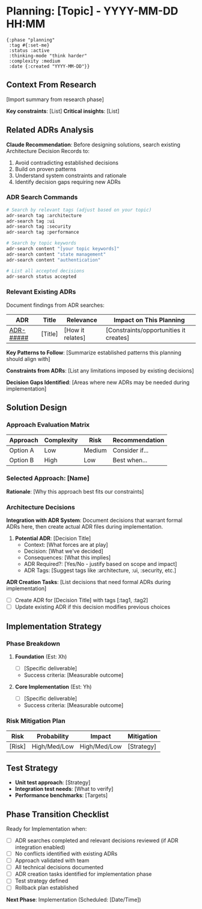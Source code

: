 # Planning: [Topic] - YYYY-MM-DD HH:MM

```edn :metadata
{:phase "planning"
 :tag #{:set-me}
 :status :active
 :thinking-mode "think harder"
 :complexity :medium
 :date {:created "YYYY-MM-DD"}}
```

## Context From Research

[Import summary from research phase]

**Key constraints**: [List]
**Critical insights**: [List]

## Related ADRs Analysis

**Claude Recommendation**: Before designing solutions, search existing Architecture Decision Records to:

1. Avoid contradicting established decisions
2. Build on proven patterns
3. Understand system constraints and rationale
4. Identify decision gaps requiring new ADRs

### ADR Search Commands

```bash
# Search by relevant tags (adjust based on your topic)
adr-search tag :architecture
adr-search tag :ui
adr-search tag :security
adr-search tag :performance

# Search by topic keywords
adr-search content "[your topic keywords]"
adr-search content "state management"
adr-search content "authentication"

# List all accepted decisions
adr-search status accepted
```

### Relevant Existing ADRs

Document findings from ADR searches:

| ADR | Title | Relevance | Impact on This Planning |
|-----|-------|-----------|-------------------------|
| [ADR-#####](path/to/adr.md) | [Title] | [How it relates] | [Constraints/opportunities it creates] |

**Key Patterns to Follow**: [Summarize established patterns this planning should align with]

**Constraints from ADRs**: [List any limitations imposed by existing decisions]

**Decision Gaps Identified**: [Areas where new ADRs may be needed during implementation]

## Solution Design

### Approach Evaluation Matrix

| Approach | Complexity | Risk | Recommendation |
|----------|------------|------|----------------|
| Option A | Low | Medium | Consider if... |
| Option B | High | Low | Best when... |

### Selected Approach: [Name]

**Rationale**: [Why this approach best fits our constraints]

### Architecture Decisions

**Integration with ADR System**: Document decisions that warrant formal ADRs here, then create actual ADR files during implementation.

1. **Potential ADR**: [Decision Title]
   - Context: [What forces are at play]
   - Decision: [What we've decided]
   - Consequences: [What this implies]
   - ADR Required?: [Yes/No - justify based on scope and impact]
   - ADR Tags: [Suggest tags like :architecture, :ui, :security, etc.]

**ADR Creation Tasks**: [List decisions that need formal ADRs during implementation]

- [ ] Create ADR for [Decision Title] with tags [:tag1, :tag2]
- [ ] Update existing ADR if this decision modifies previous choices

## Implementation Strategy

### Phase Breakdown

1. **Foundation** (Est: Xh)
   - [ ] [Specific deliverable]
   - Success criteria: [Measurable outcome]

2. **Core Implementation** (Est: Yh)
   - [ ] [Specific deliverable]
   - Success criteria: [Measurable outcome]

### Risk Mitigation Plan

| Risk | Probability | Impact | Mitigation |
|------|-------------|--------|------------|
| [Risk] | High/Med/Low | High/Med/Low | [Strategy] |

## Test Strategy

- **Unit test approach**: [Strategy]
- **Integration test needs**: [What to verify]
- **Performance benchmarks**: [Targets]

## Phase Transition Checklist

Ready for Implementation when:

- [ ] ADR searches completed and relevant decisions reviewed (if ADR integration enabled)
- [ ] No conflicts identified with existing ADRs
- [ ] Approach validated with team
- [ ] All technical decisions documented
- [ ] ADR creation tasks identified for implementation phase
- [ ] Test strategy defined
- [ ] Rollback plan established

**Next Phase**: Implementation (Scheduled: [Date/Time])
